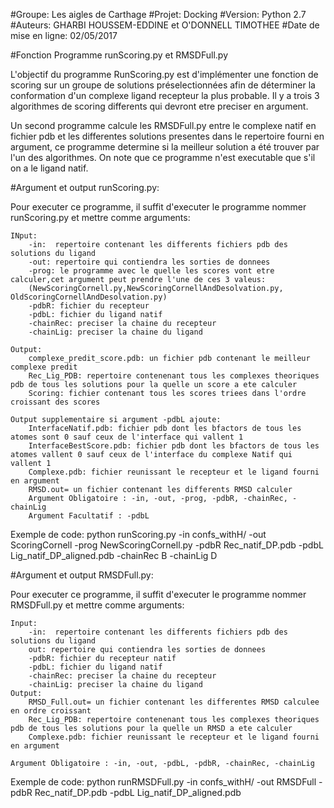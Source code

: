 #Groupe: Les aigles de Carthage
#Projet: Docking
#Version: Python 2.7
#Auteurs: GHARBI HOUSSEM-EDDINE et O'DONNELL TIMOTHEE
#Date de mise en ligne: 02/05/2017


#Fonction Programme runScoring.py et RMSDFull.py

L'objectif du programme RunScoring.py est d'implémenter une fonction de scoring sur un groupe de solutions préselectionnées afin de déterminer la conformation d'un complexe ligand recepteur la plus probable.
Il y a trois 3 algorithmes de scoring differents qui devront etre preciser en argument.

Un second programme calcule les RMSDFull.py entre le complexe natif en fichier pdb et les differentes solutions presentes dans le repertoire fourni en argument, ce programme determine si la meilleur solution a été trouver par l'un des algorithmes.
On note que ce programme n'est executable que s'il on a le ligand natif.
 
#Argument et output runScoring.py:

Pour executer ce programme, il suffit d'executer le programme nommer runScoring.py et mettre comme arguments:

```
INput:
	-in:  repertoire contenant les differents fichiers pdb des solutions du ligand
	-out: repertoire qui contiendra les sorties de donnees
	-prog: le programme avec le quelle les scores vont etre calculer,cet argument peut prendre l'une de ces 3 valeus:
	(NewScoringCornell.py,NewScoringCornellAndDesolvation.py, OldScoringCornellAndDesolvation.py)
	-pdbR: fichier du recepteur
	-pdbL: fichier du ligand natif 
	-chainRec: preciser la chaine du recepteur
	-chainLig: preciser la chaine du ligand

Output:
	complexe_predit_score.pdb: un fichier pdb contenant le meilleur complexe predit
	Rec_Lig_PDB: repertoire contenenant tous les complexes theoriques pdb de tous les solutions pour la quelle un score a ete calculer
	Scoring: fichier contenant tous les scores triees dans l'ordre croissant des scores

Output supplementaire si argument -pdbL ajoute: 
	InterfaceNatif.pdb: fichier pdb dont les bfactors de tous les atomes sont 0 sauf ceux de l'interface qui vallent 1
	InterfaceBestScore.pdb: fichier pdb dont les bfactors de tous les atomes vallent 0 sauf ceux de l'interface du complexe Natif qui 					vallent 1
	Complexe.pdb: fichier reunissant le recepteur et le ligand fourni en argument
	RMSD.out= un fichier contenant les differents RMSD calculer
	Argument Obligatoire : -in, -out, -prog, -pdbR, -chainRec, -chainLig
	Argument Facultatif : -pdbL
```
Exemple de code: 
python runScoring.py -in confs_withH/ -out ScoringCornell -prog NewScoringCornell.py -pdbR Rec_natif_DP.pdb -pdbL Lig_natif_DP_aligned.pdb -chainRec B -chainLig D


 
#Argument et output RMSDFull.py:

Pour executer ce programme, il suffit d'executer le programme nommer RMSDFull.py et mettre comme arguments:

```
Input:
	-in:  repertoire contenant les differents fichiers pdb des solutions du ligand
	out: repertoire qui contiendra les sorties de donnees
	-pdbR: fichier du recepteur natif
	-pdbL: fichier du ligand natif
	-chainRec: preciser la chaine du recepteur
	-chainLig: preciser la chaine du ligand
Output:
	RMSD_Full.out= un fichier contenant les differentes RMSD calculee en ordre croissant
	Rec_Lig_PDB: repertoire contenenant tous les complexes theoriques pdb de tous les solutions pour la quelle un RMSD a ete calculer
	Complexe.pdb: fichier reunissant le recepteur et le ligand fourni en argument
	
Argument Obligatoire : -in, -out, -pdbL, -pdbR, -chainRec, -chainLig 

```
Exemple de code: python runRMSDFull.py -in confs_withH/ -out RMSDFull -pdbR Rec_natif_DP.pdb -pdbL Lig_natif_DP_aligned.pdb 

